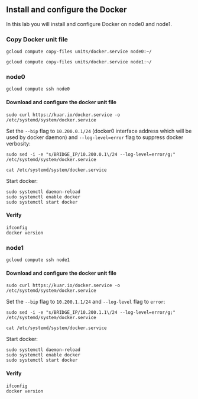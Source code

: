 ## Install and configure the Docker

In this lab you will install and configure Docker on node0 and node1.

### Copy Docker unit file

```
gcloud compute copy-files units/docker.service node0:~/
```
```
gcloud compute copy-files units/docker.service node1:~/
```

### node0

```
gcloud compute ssh node0
```

#### Download and configure the docker unit file

```
sudo curl https://kuar.io/docker.service -o /etc/systemd/system/docker.service
```

Set the `--bip` flag to `10.200.0.1/24` (docker0 interface address which will be used by docker daemon) and `--log-level=error` flag to suppress docker verbosity:

```
sudo sed -i -e "s/BRIDGE_IP/10.200.0.1\/24 --log-level=error/g;" /etc/systemd/system/docker.service
```
```
cat /etc/systemd/system/docker.service
```

Start docker:

```
sudo systemctl daemon-reload
sudo systemctl enable docker
sudo systemctl start docker
```

#### Verify

```
ifconfig
docker version
```

### node1

```
gcloud compute ssh node1
```

#### Download and configure the docker unit file

```
sudo curl https://kuar.io/docker.service -o /etc/systemd/system/docker.service
```

Set the `--bip` flag to `10.200.1.1/24` and `--log-level` flag to `error`:

```
sudo sed -i -e "s/BRIDGE_IP/10.200.1.1\/24 --log-level=error/g;" /etc/systemd/system/docker.service
```

```
cat /etc/systemd/system/docker.service
```

Start docker:

```
sudo systemctl daemon-reload
sudo systemctl enable docker
sudo systemctl start docker
```

#### Verify

```
ifconfig
docker version
```
